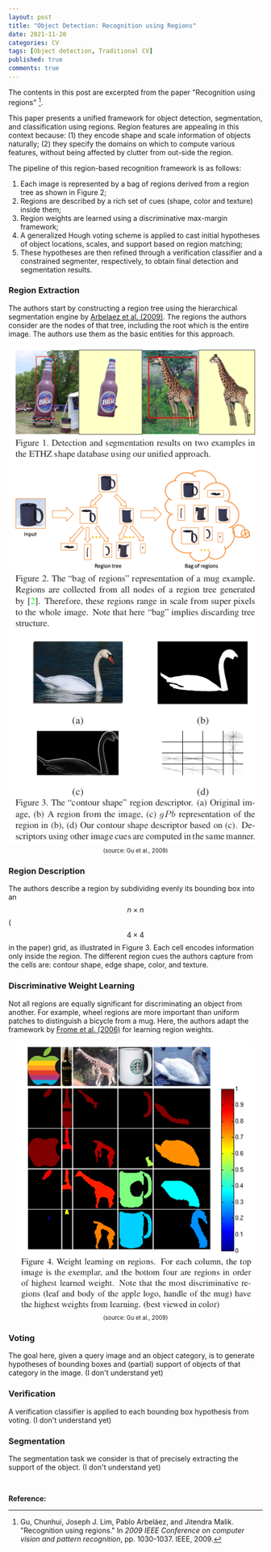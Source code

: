 ```yaml
---
layout: post
title: "Object Detection: Recognition using Regions"
date: 2021-11-20
categories: CV
tags: [Object detection, Traditional CV]
published: true
comments: true
---
```


The contents in this post are excerpted from the paper "Recognition using regions" [^1].

This paper presents a unified framework for object detection, segmentation, and classification using regions. Region features are appealing in this context because: (1) they encode shape and scale information of objects naturally; (2) they specify the domains on which to compute various features, without being affected by clutter from out-side the region.

The pipeline of this region-based recognition framework is as follows: 

1. Each image is represented by a bag of regions derived from a region tree as shown in Figure 2;
2. Regions are described by a rich set of cues (shape, color and texture) inside them;
3. Region weights are learned using a discriminative max-margin framework;
4. A generalized Hough voting scheme is applied to cast initial hypotheses of object locations, scales, and support based on region matching;
5. These hypotheses are then refined through a verification classifier and a constrained segmenter, respectively, to obtain final detection and segmentation results.

### Region Extraction

The authors start by constructing a region tree using the hierarchical segmentation engine by [Arbelaez et al. (2009)](https://ieeexplore.ieee.org/abstract/document/5206707/). The regions the authors consider are the nodes of that tree, including the root which is the entire image. The authors use them as the basic entities for this approach.

<div align='center'>
<img src="../pictures/recognition-using-regions-fig1-fig2-fig3.png" alt="recognition-using-regions-fig1-fig2-fig3.png" style="zoom:100%;" />
<figcaption style="font-size: 80%;"> (source: Gu et al., 2009) </figcaption>
</div>

### Region Description

The authors describe a region by subdividing evenly its bounding box into an $$ n \times n $$ ($$ 4 \times 4 $$ in the paper) grid, as illustrated in Figure 3. Each cell encodes information only inside the region. The different region cues the authors capture from the cells are: contour shape, edge shape, color, and texture.

### Discriminative Weight Learning

Not all regions are equally significant for discriminating an object from another. For example, wheel regions are more important than uniform patches to distinguish a bicycle from a mug. Here, the authors adapt the framework by [Frome et al. (2006)](https://proceedings.neurips.cc/paper/2006/hash/9f8684e630c4c30cad7b1f0935cd62ab-Abstract.html) for learning region weights.

<div align='center'>
<img src="../pictures/recognition-using-regions-fig4-weight-learning-on-regions.png" alt="recognition-using-regions-fig4-weight-learning-on-regions.png" style="zoom: 66%;" />
<figcaption style="font-size: 80%;"> (source: Gu et al., 2009) </figcaption>
</div>

### Voting

The goal here, given a query image and an object category, is to generate hypotheses of bounding boxes and (partial) support of objects of that category in the image. (I don't understand yet)

### Verification

A verification classifier is applied to each bounding box hypothesis from voting. (I don't understand yet)

### Segmentation

The segmentation task we consider is that of precisely extracting the support of the object. (I don't understand yet)

<br>

**Reference:**

[^1]: Gu, Chunhui, Joseph J. Lim, Pablo Arbeláez, and Jitendra Malik. "Recognition using regions." In *2009 IEEE Conference on computer vision and pattern recognition*, pp. 1030-1037. IEEE, 2009.
